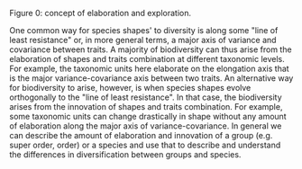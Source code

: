 Figure 0: concept of elaboration and exploration.

One common way for species shapes' to diversity is along some "line of least resistance" or, in more general terms, a major axis of variance and covariance between traits.
A majority of biodiversity can thus arise from the elaboration of shapes and traits combination at different taxonomic levels.
For example, the taxonomic units here elaborate on the elongation axis that is the major variance-covariance axis between two traits.
An alternative way for biodiversity to arise, however, is when species shapes evolve orthogonally to the "line of least resistance".
In that case, the biodiversity arises from the innovation of shapes and traits combination.
For example, some taxonomic units can change drastically in shape without any amount of elaboration along the major axis of variance-covariance.
In general we can describe the amount of elaboration and innovation of a group (e.g. super order, order) or a species and use that to describe and understand the differences in diversification between groups and species.
